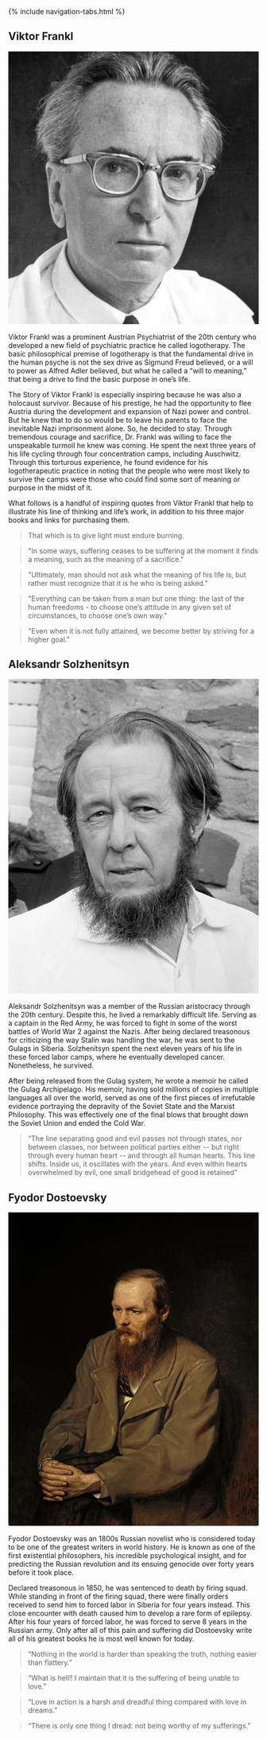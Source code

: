 <link rel="stylesheet" type="text/css" href="styles.css">

{% include navigation-tabs.html %} <!-- Include the shared navigation tabs -->

<body>
  <section class="default-text-format">
    <h2>Viktor Frankl</h2>
    <img class="responsive-image" src="Assets/Franklportrait.webp"/>
    <p>
      Viktor Frankl was a prominent Austrian Psychiatrist of the 20th century who developed a new field of psychiatric practice he called logotherapy. The basic philosophical premise of logotherapy is that the fundamental drive in the human psyche is not the sex drive as Sigmund Freud believed, or a will to power as Alfred Adler believed, but what he called a “will to meaning,” that being a drive to find the basic purpose in one’s life.
    </p>
    <p>
      The Story of Viktor Frankl is especially inspiring because he was also a holocaust survivor. Because of his prestige, he had the opportunity to flee Austria during the development and expansion of Nazi power and control. But he knew that to do so would be to leave his parents to face the inevitable Nazi imprisonment alone. So, he decided to stay. Through tremendous courage and sacrifice, Dr. Frankl was willing to face the unspeakable turmoil he knew was coming. He spent the next three years of his life cycling through four concentration camps, including Auschwitz. Through this torturous experience, he found evidence for his logotherapeutic practice in noting that the people who were most likely to survive the camps were those who could find some sort of meaning or purpose in the midst of it.
    </p>
    <p>
      What follows is a handful of inspiring quotes from Viktor Frankl that help to illustrate his line of thinking and life’s work, in addition to his three major books and links for purchasing them.
    </p>
    <blockquote>
      <p>That which is to give light must endure burning.</p>
    </blockquote>
    <blockquote>
      <p>"In some ways, suffering ceases to be suffering at the moment it finds a meaning, such as the meaning of a sacrifice."</p>
    </blockquote>
    <blockquote>
      <p>"Ultimately, man should not ask what the meaning of his life is, but rather must recognize that it is he who is being asked."</p>
    </blockquote>
    <blockquote>
      <p>"Everything can be taken from a man but one thing: the last of the human freedoms - to choose one’s attitude in any given set of circumstances, to choose one’s own way."</p>
    </blockquote>
    <blockquote>
      <p>"Even when it is not fully attained, we become better by striving for a higher goal."</p>
    </blockquote>
  </section>

  <section class="default-text-format">
    <h2>Aleksandr Solzhenitsyn</h2>
    <img class="responsive-image" src="Assets/AleksandrSolzhenitsynPortrait.jpg"/>
    <p>
      Aleksandr Solzhenitsyn was a member of the Russian aristocracy through the 20th century. Despite this, he lived a remarkably difficult life. Serving as a captain in the Red Army, he was forced to fight in some of the worst battles of World War 2 against the Nazis. After being declared treasonous for criticizing the way Stalin was handling the war, he was sent to the Gulags in Siberia. Solzhenitsyn spent the next eleven years of his life in these forced labor camps, where he eventually developed cancer. Nonetheless, he survived.
    </p>
    <p>
      After being released from the Gulag system, he wrote a memoir he called the Gulag Archipelago. His memoir, having sold millions of copies in multiple languages all over the world, served as one of the first pieces of irrefutable evidence portraying the depravity of the Soviet State and the Marxist Philosophy. This was effectively one of the final blows that brought down the Soviet Union and ended the Cold War.
    </p>
    <blockquote>
      <p>“The line separating good and evil passes not through states, nor between classes, nor between political parties either -- but right through every human heart -- and through all human hearts. This line shifts. Inside us, it oscillates with the years. And even within hearts overwhelmed by evil, one small bridgehead of good is retained”</p>
    </blockquote>
  </section>

  <section class="default-text-format">
    <h2>Fyodor Dostoevsky</h2>
    <img class="responsive-image" src="Assets/Dostoevskyportrait.jpg"/>
    <p>
    Fyodor Dostoevsky was an 1800s Russian novelist who is considered today to be one of the greatest writers in world history. He is known as one of the first existential philosophers, his incredible psychological insight, and for predicting the Russian revolution and its ensuing genocide over forty years before it took place. 
    </p>
    <p>
    Declared treasonous in 1850, he was sentenced to death by firing squad. While standing in front of the firing squad, there were finally orders received to send him to forced labor in Siberia for four years instead. This close encounter with death caused him to develop a rare form of epilepsy. After his four years of forced labor, he was forced to serve 8 years in the Russian army. Only after all of this pain and suffering did Dostoevsky write all of his greatest books he is most well known for today.
    </p>
    <blockquote>
      <p>“Nothing in the world is harder than speaking the truth, nothing easier than flattery.”</p>
    </blockquote>
    <blockquote>
      <p>“What is hell? I maintain that it is the suffering of being unable to love.”</p>
    </blockquote>
    <blockquote>
      <p>“Love in action is a harsh and dreadful thing compared with love in dreams.”</p>
    </blockquote>
    <blockquote>
      <p>“There is only one thing I dread: not being worthy of my sufferings.”</p>
    </blockquote>
  </section>

</body>
